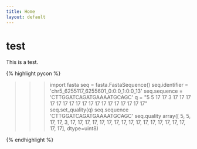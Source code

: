 ```yaml
---
title: Home
layout: default
---
```


# test #

This is a test.

{% highlight pycon %}

>>> import fasta
>>> seq = fasta.FastaSequence()
>>> seq.identifier = 'chr5_6255117_6255601_0:0:0_1:0:0_13'
>>> seq.sequence = 'CTTGGATCAGATGAAAATGCAGC'
>>> q = "5 5 17 17 3 17 17 17 17 17 17 17 17 17 17 17 17 17 17 17 17 17 17"
>>> seq.set_quality(q)
>>> seq.sequence
'CTTGGATCAGATGAAAATGCAGC'
>>> seq.quality
array([ 5,  5, 17, 17,  3, 17, 17, 17, 17, 17, 17, 17, 17, 17, 17, 17, 17,
       17, 17, 17, 17, 17, 17], dtype=uint8)


{% endhighlight %}

